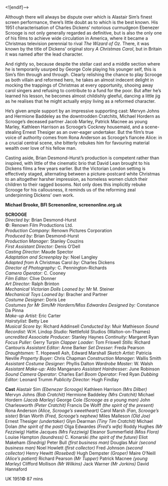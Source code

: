 <![endif]-->

Although there will always be dispute over which is Alastair Sim’s finest screen performance, there’s little doubt as to which is the best known. His 1951 characterisation of Charles Dickens’ notorious curmudgeon Ebenezer Scrooge is not only generally regarded as definitive, but is also the only one of his films to achieve wide circulation in America, where it became a Christmas television perennial to rival _The Wizard of Oz_. There, it was known by the title of Dickens’ original story _A Christmas Carol_, but in Britain it was named after the lead character.

And rightly so, because despite the stellar cast and a middle section where he is temporarily usurped by George Cole playing his younger self, this is Sim’s film through and through. Clearly relishing the chance to play Scrooge as both villain and reformed hero, he takes an almost indecent delight in mocking the trappings of Christmas at every opportunity, shooing away carol singers and refusing to contribute to a fund for the poor. But after he’s learned his lesson, he becomes almost childishly gleeful, dancing a little jig as he realises that he might actually enjoy living as a reformed character.

He’s given ample support by an impressive supporting cast: Mervyn Johns and Hermione Baddeley as the downtrodden Cratchits, Michael Hordern as Scrooge’s deceased partner Jacob Marley, Patrick Macnee as young Marley, Kathleen Harrison as Scrooge’s Cockney housemaid, and a scene-stealing Ernest Thesiger as an over-eager undertaker. But the film’s true voice of authority comes from Rona Anderson as Scrooge’s fiancée Alice: in a crucial central scene, she bitterly rebukes him for favouring material wealth over love of his fellow man.

Casting aside, Brian Desmond-Hurst’s production is competent rather than inspired, with little of the cinematic brio that David Lean brought to his Dickens films a few years earlier. But the Victorian London setting is effectively staged, alternating between a picture-postcard white Christmas to an altogether harsher impression, as homeless women clutch their children to their ragged bosoms. Not only does this implicitly rebuke Scrooge for his callousness, it reminds us of the reforming zeal underpinning Dickens’ own work.

**Michael Brooke, BFI Screenonline, screenonline.org.uk**

**SCROOGE**<br>
_Directed by:_ Brian Desmond-Hurst<br>
©:  Renown Film Productions Ltd.<br>
_Production Company:_ Renown Pictures Corporation<br>
_Produced by:_ Brian Desmond-Hurst<br>
_Production Manager:_ Stanley Couzins<br>
_First Assistant Director:_ Denis O’Dell<br>
_Casting Director:_ Maude Spector<br>
_Adaptation and Screenplay by:_ Noel Langley<br>
_Adapted from_ A Christmas Carol _by:_ Charles Dickens<br>
_Director of Photography:_ C. Pennington-Richards<br>
_Camera Operator:_ C. Cooney<br>
_Film Editor:_ Clive Donner<br>
_Art Director:_ Ralph Brinton<br>
_Mechanical Victorian Dolls Loaned by:_ Mr M. Steiner<br>
_Mechanical Toys Loaned by:_ Bracher and Partner<br>
_Costume Designer:_ Doris Lee<br>
_Costumes for Mr Sim/Mr Hordern/Miss Edwardes Designed by:_ Constance Da Pinna<br>
_Make-up Artist:_ Eric Carter<br>
_Hairstylist:_ Betty Lee<br>
_Musical Score by:_ Richard Addinsell
_Conducted by:_ Muir Mathieson
_Sound Recordist:_ W.H. Lindop
_Studio:_ Nettlefold Studios (Walton-on-Thames)
_uncredited_
_Associate Producer:_ Stanley Haynes
_Continuity:_ Margaret Ryan
_Focus Puller:_ Gerry Turpin
_Clapper Loader:_ Tom Friswell
_Stills:_ Richard Cantouris
_Assistant Editor:_ Anne Barker
_Set Dresser:_ Freda Pearson
_Draughtsmen:_ T. Hopewell Ash, Edward Marshall
_Sketch Artist:_ Patricia Neville
_Property Buyer:_ Chris Chapman
_Construction Manager:_ Wallis Smith
_Assistant Costume Designer:_ Phyllis Dalton
_Wardrobe Master:_ W. Walsh
_Assistant Make-up:_ Aldo Manganaro
_Assistant Hairdresser:_ June Robinson
_Sound Camera Operator:_ Charles Earl
_Boom Operator:_ Fred Ryan
_Dubbing Editor:_ Leonard Trumm
_Publicity Director:_ Hugh Findlay

**Cast**
Alastair Sim _(Ebenezer Scrooge)_
Kathleen Harrison _(Mrs Dilber)_
Mervyn Johns _(Bob Cratchit)_
Hermione Baddeley _(Mrs Cratchit)_
Michael Hordern _(Jacob Marley)_
George Cole _(Scrooge as a young man)_
John Charlesworth _(Peter Cratchit)_
Francis De Wolff _(the spirit of the present)_
Rona Anderson _(Alice, Scrooge’s sweetheart)_
Carol Marsh _(Fan, Scrooge’s sister)_
Brian Worth _(Fred, Scrooge’s nephew)_
Miles Malleson _(Old Joe)_
Ernest Thesiger _(undertaker)_
Glyn Dearman _(Tiny Tim Cratchit)_
Michael Dolan _(the spirit of the past)_
Olga Edwardes _(Fred’s wife)_
Roddy Hughes _(Mr Fezziwig)_
Hattie Jacques _(Mrs Fezziwig)_
Eleanor Summerfield _(Miss Flora)_
Louise Hampton _(laundress)_
C. Konarski _(the spirit of the future)_
Eliot Makeham _(Snedrig)_
Peter Bull _(first business man)_
Douglas Muir _(second business man)_
Noel Howlett _(first collector)_
Fred Johnson _(second collector)_
Henry Hewitt _(Rosebed)_
Hugh Dempster _(Groper)_
Maire O’Neill _(Alice’s patient)_
Richard Pearson _(Mr Tupper)_
Patrick Macnee _(young Marley)_
Clifford Mollison _(Mr Wilkins)_
Jack Warner _(Mr Jorkins)_
David Hannaford

UK 1951©
87 mins
<!--stackedit_data:
eyJoaXN0b3J5IjpbNzYyMTM1MDgzXX0=
-->